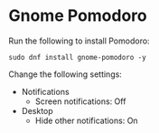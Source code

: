 # Gnome Pomodoro

Run the following to install Pomodoro:

```
sudo dnf install gnome-pomodoro -y
```

Change the following settings:

- Notifications
  - Screen notifications: Off
- Desktop
  - Hide other notifications: On
